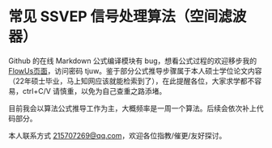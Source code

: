 # 常见 SSVEP 信号处理算法（空间滤波器）

Github 的在线 Markdown 公式编译模块有 bug，想看公式过程的欢迎移步我的[FlowUs页面][flowus]，访问密码 tjuw。鉴于部分公式推导步骤属于本人硕士学位论文内容（22年硕士毕业，马上知网应该就能检索到了），在此提醒各位，大家求学都不容易，ctrl+C/V 请慎重，以免为自己查重之路添堵。

目前我会以算法公式推导工作为主，大概频率是一周一个算法。后续会依次补上代码部分。

本人联系方式 215707269@qq.com，欢迎各位指教/催更/友好探讨。

[flowus]: https://flowus.cn/brynhildrw/share/e8a93e04-6ae8-445c-8661-90ef4c451f51
